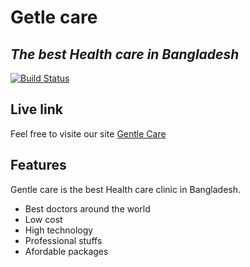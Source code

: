 # Getle care
## _The best Health care in Bangladesh_



[![Build Status](https://travis-ci.org/joemccann/dillinger.svg?branch=master)](https://travis-ci.org/joemccann/dillinger)
## Live link

Feel free to visite our site [Gentle Care](https://gentle-care.web.app/)

## Features
Gentle care is the best Health care clinic in Bangladesh.

- Best doctors around the world
- Low cost
- High technology
- Professional stuffs
- Afordable packages
